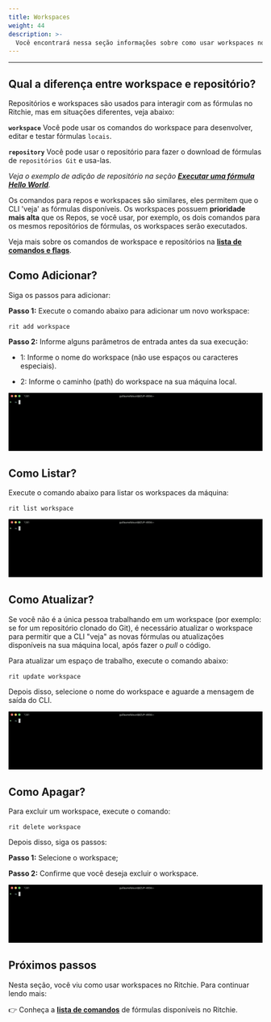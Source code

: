 ```yaml
---
title: Workspaces
weight: 44
description: >-
  Você encontrará nessa seção informações sobre como usar workspaces no Ritchie.
---
```


---

## Qual a diferença entre workspace e repositório?

Repositórios e workspaces são usados para interagir com as fórmulas no Ritchie, mas em situações diferentes, veja abaixo:

**`workspace`** Você pode usar os comandos do workspace para desenvolver, editar e testar fórmulas `locais`.

**`repository`** Você pode usar o repositório para fazer o download de fórmulas de `repositórios Git` e usa-las.

*Veja o exemplo de adição de repositório na seção [**Executar uma fórmula Hello World**](/docs-ritchie/pt-br/fórmulas/executar-uma-fórmula-hello-world/).*

Os comandos para repos e workspaces são similares, eles permitem que o CLI 'veja' as fórmulas disponíveis. Os workspaces possuem **prioridade mais alta** que os Repos, se você usar, por exemplo, os dois comandos para os mesmos repositórios de fórmulas, os workspaces serão executados.

Veja mais sobre os comandos de workspace e repositórios na [**lista de comandos e flags**](/docs-ritchie/pt-br/referência/lista-de-comandos-e-flags/).

## Como Adicionar?

Siga os passos para adicionar:

**Passo 1:** Execute o comando abaixo para adicionar um novo workspace:

```text
rit add workspace
```

**Passo 2:** Informe alguns parâmetros de entrada antes da sua execução:

- 1: Informe o nome do workspace (não use espaços ou caracteres especiais).

- 2: Informe o caminho (path) do workspace na sua máquina local.

![](static/shared/rit-add-workspace.gif)

## Como Listar?

Execute o comando abaixo para listar os workspaces da máquina:

```text
rit list workspace
```

![](static/shared/rit-list-workspace.gif)

## Como Atualizar?

Se você não é a única pessoa trabalhando em um workspace (por exemplo: se for um repositório clonado do Git), é necessário atualizar o workspace para permitir que a CLI "veja" as novas fórmulas ou atualizações disponíveis na sua máquina local, após fazer o *pull* o código.

Para atualizar um espaço de trabalho, execute o comando abaixo:

```text
rit update workspace
```

Depois disso, selecione o nome do workspace e aguarde a mensagem de saída do CLI.

![](static/shared/rit-update-workspace.gif)

## Como Apagar?

Para excluir um workspace, execute o comando:

```text
rit delete workspace
```

Depois disso, siga os passos:

**Passo 1:** Selecione o workspace;

**Passo 2:** Confirme que você deseja excluir o workspace.

![](static/shared/rit-delete-workspace.gif)

## Próximos passos

Nesta seção, você viu como usar workspaces no Ritchie. Para continuar lendo mais:

👉 Conheça a [**lista de comandos**](/docs-ritchie/pt-br/referência/lista-de-comandos-e-flags/) de fórmulas disponíveis no Ritchie.
